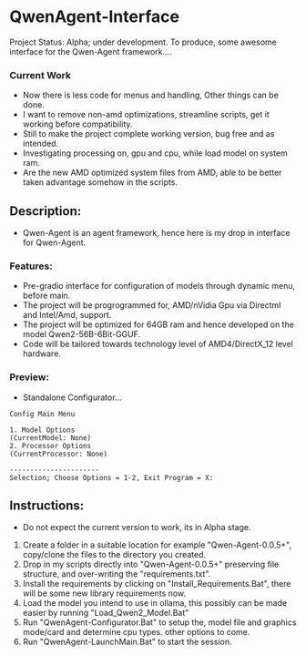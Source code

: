# QwenAgent-Interface
Project Status: Alpha; under development. To produce, some awesome interface for the Qwen-Agent framework....

### Current Work
- Now there is less code for menus and handling, Other things can be done.
- I want to remove non-amd optimizations, streamline scripts, get it working before compatibility.
- Still to make the project complete working version, bug free and as intended.
- Investigating processing on, gpu and cpu, while load model on system ram.
- Are the new AMD optimized system files from AMD, able to be better taken advantage somehow in the scripts.

## Description:
- Qwen-Agent is an agent framework, hence here is my drop in interface for Qwen-Agent. 

### Features:
- Pre-gradio interface for configuration of models through dynamic menu, before main.
- The project will be progrogrammed for, AMD/nVidia Gpu via Directml and Intel/Amd, support.
- The project will be optimized for 64GB ram and  hence developed on the model Qwen2-56B-6Bit-GGUF. 
- Code will be tailored towards technology level of AMD4/DirectX_12 level hardware.

### Preview:
- Standalone Configurator...
```
Config Main Menu

1. Model Options
(CurrentModel: None)
2. Processor Options
(CurrentProcessor: None)

----------------------
Selection; Choose Options = 1-2, Exit Program = X:
```

## Instructions:
- Do not expect the current version to work, its in Alpha stage.
1. Create a folder in a suitable location for example "Qwen-Agent-0.0.5+", copy/clone the files to the directory you created.
2. Drop in my scripts directly into "Qwen-Agent-0.0.5+" preserving file structure, and over-writing the "requirements.txt".
3. Install the requirements by clicking on "Install_Requirements.Bat", there will be some new library requirements now.
4. Load the model you intend to use in ollama, this possibly can be made easier by running "Load_Qwen2_Model.Bat"
5. Run "QwenAgent-Configurator.Bat" to setup the, model file and graphics mode/card and determine cpu types. other options to come.
6. Run "QwenAgent-LaunchMain.Bat" to start the session. 


